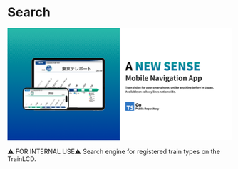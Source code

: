 # Search

![Billboard](.github/images/billboard.png)

⚠️ FOR INTERNAL USE⚠️ Search engine for registered train types on the TrainLCD.
